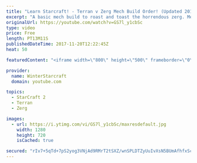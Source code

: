 ```yaml
---
title: "Learn Starcraft! - Terran v Zerg Mech Build Order! (Updated 2018)"
excerpt: "A basic mech build to roast and toast the horrendous zerg. Meant for lower level players looking for some direction! -- Watch live at https://www.twitch.tv/wintergaming"
originalUrl: https://youtube.com/watch?v=GS7l_y1cbSc
type: video
price: Free
length: PT13M11S
publishedDateTime: 2017-11-20T12:22:45Z
heat: 50

featuredContent: "<iframe width=\"800\" height=\"500\" frameborder=\"0\" src=\"https://www.youtube.com/embed/GS7l_y1cbSc\" allow=\"accelerometer; autoplay; encrypted-media; gyroscope; picture-in-picture\" allowfullscreen></iframe>"

provider:
  name: WinterStarcraft
  domain: youtube.com

topics:
  - StarCraft 2
  - Terran
  - Zerg

images:
  - url: https://i.ytimg.com/vi/GS7l_y1cbSc/maxresdefault.jpg
    width: 1280
    height: 720
    isCached: true

secured: "rIv7+5qTd+7pS2yog3VNjAd9RMrT2tSXZ/wnSPLDTZyUuIvXsN5BUmAfhfxScbDSCA1eJ/zh65grh3OZGBVywe9zfg0/bKre9u9iddFLijhUlykiFVzrzn1RS01fDEbzoMgpXPE/OgNmponF57ddN2IkXaiNusn/oUNJIw4q1JV1+MGpFzUhB5msVFOQxbSXEyChOBg42euC0qwlO8n4Z89lRNOyMducVKOZS9oP7dyNqf8r4+gTjdap2YUY9sx7bzcLqNWlmtzNa17ldXlz7sXZp0dSkj/vRd2ENhRRgPYATJ/+YGDBVFzrbTqT961d5RS2HtHM91WVWPLhrq6NFNfNwdVhqerCWyGYKHGI6IOKgCyDpYIXsIgynVGyrG3zn8cIqX+XJXGizP9Ukm5+dztEsWh1AmrvokSRe56TnQI=;6cZ/KKN+OHd9vu9wqeJ9MQ=="
---
```


